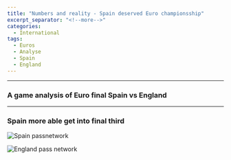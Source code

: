 ```yaml
---
title: "Numbers and reality - Spain deserved Euro championsship"
excerpt_separator: "<!--more-->"
categories:
  - International
tags:
  - Euros
  - Analyse
  - Spain
  - England
---
```


------------
### A game analysis of Euro final Spain vs England
------------

### Spain more able get into final third 

![Spain passnetwork](https://github.com/user-attachments/assets/f5ce64fe-e5ec-4835-8e71-109845091f52)

![England pass network](https://github.com/user-attachments/assets/686897a5-e28a-407a-9c85-613dba3e4b07)

